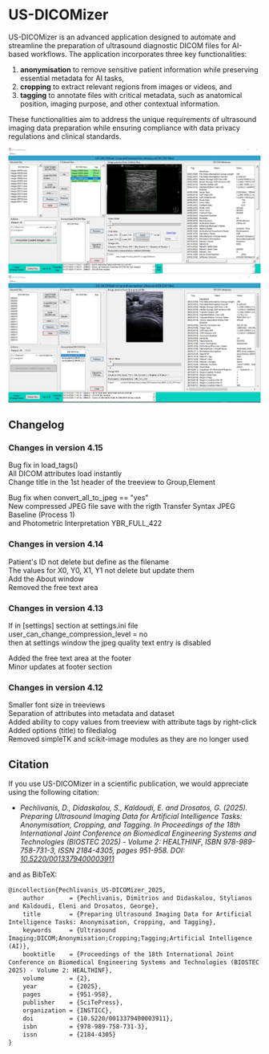 # US-DICOMizer
US-DICOMizer is an advanced application designed to automate and streamline the preparation of ultrasound diagnostic DICOM files for AI-based workflows. The application incorporates three key functionalities: 

1. **anonymisation** to remove sensitive patient information while preserving essential metadata for AI tasks, 
2. **cropping** to extract relevant regions from images or videos, and 
3. **tagging** to annotate files with critical metadata, such as anatomical position, imaging purpose, and other contextual information. 

These functionalities aim to address the unique requirements of ultrasound imaging data preparation while ensuring compliance with data privacy regulations and clinical standards.

![US-DICOMizer main view](images/US-dicomizer_app_main_window_01.jpg)
![US-DICOMizer main view 2](images/US-dicomizer_app_main_window_02.jpg)
## Changelog
### Changes in version 4.15
Bug fix in load_tags()  
All DICOM attributes load instantly  
Change title in the 1st header of the treeview to Group,Element  

Bug fix when convert_all_to_jpeg == "yes"  
New compressed JPEG file save with the rigth Transfer Syntax JPEG Baseline (Process 1)  
and Photometric Interpretation YBR_FULL_422  
### Changes in version 4.14  
Patient's ID not delete but define as the filename  
The values for X0, Y0, X1, Y1 not delete but update them  
Add the About window  
Removed the free text area
### Changes in version 4.13  
If in [settings] section at settings.ini file  
user_can_change_compression_level = no  
then at settings window the jpeg quality text entry is disabled  

Added the free text area at the footer  
Minor updates at footer section  
### Changes in version 4.12  
Smaller font size in treeviews  
Separation of attributes into metadata and dataset  
Added ability to copy values ​​from treeview with attribute tags by right-click  
Added options (title) to filedialog  
Removed simpleTK and scikit-image modules as they are no longer used  

## Citation

If you use US-DICOMizer in a scientific publication, we would appreciate using the following citation:

* *Pechlivanis, D., Didaskalou, S., Kaldoudi, E. and Drosatos, G. (2025). Preparing Ultrasound Imaging Data for Artificial Intelligence Tasks: Anonymisation, Cropping, and Tagging. In Proceedings of the 18th International Joint Conference on Biomedical Engineering Systems and Technologies (BIOSTEC 2025) - Volume 2: HEALTHINF, ISBN 978-989-758-731-3, ISSN 2184-4305, pages 951-958. DOI: [10.5220/0013379400003911](https://doi.org/10.5220/0013379400003911)*

and as BibTeX:
```
@incollection{Pechlivanis_US-DICOMizer_2025,
    author       = {Pechlivanis, Dimitrios and Didaskalou, Stylianos and Kaldoudi, Eleni and Drosatos, George},
    title        = {Preparing Ultrasound Imaging Data for Artificial Intelligence Tasks: Anonymisation, Cropping, and Tagging},
    keywords     = {Ultrasound Imaging;DICOM;Anonymisation;Cropping;Tagging;Artificial Intelligence (AI)},
    booktitle    = {Proceedings of the 18th International Joint Conference on Biomedical Engineering Systems and Technologies (BIOSTEC 2025) - Volume 2: HEALTHINF},
    volume       = {2},
    year         = {2025},
    pages        = {951-958},
    publisher    = {SciTePress},
    organization = {INSTICC},
    doi          = {10.5220/0013379400003911},
    isbn         = {978-989-758-731-3},
    issn         = {2184-4305}
}
```
